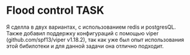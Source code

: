 # Flood control TASK
Я сделла в двух вариантах, с использованием redis и postgresQL.  
Также добавил поддержку конфигураций с помощью viper (github.com/spf13/viper v1.18.2), так как уже был опыт использования этой бибилотеки и для данной задачи она отлично подходит.
